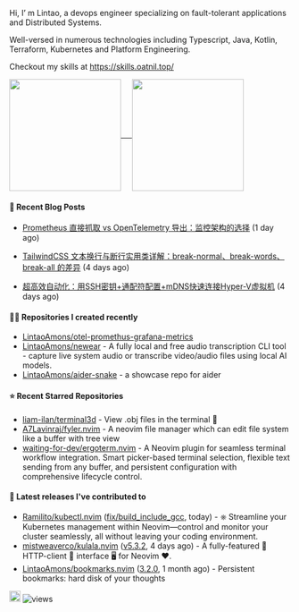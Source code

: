 Hi, I’ m Lintao, a devops engineer specializing on fault-tolerant applications and Distributed Systems. 

Well-versed in numerous technologies including Typescript, Java, Kotlin, Terraform, Kubernetes and Platform Engineering.

Checkout my skills at https://skills.oatnil.top/

<a href="https://github.com/anuraghazra/github-readme-stats">
<img height=200 align="center" src="https://github-readme-stats.vercel.app/api?username=LintaoAmons&show_icons=true&theme=transparent" />    
</a>
<a href="https://github.com/anuraghazra/github-readme-stats">
<img height=200 align="center" src="https://github-readme-stats.vercel.app/api/top-langs?username=LintaoAmons&layout=compact&langs_count=8&card_width=320&theme=transparent" />
</a>

#### 📝 Recent Blog Posts

- [Prometheus 直接抓取 vs OpenTelemetry 导出：监控架构的选择](https://oatnil.top/blogs/2025/07/23/prometheus-vs-opentelemetry-metrics) (1 day ago)

- [TailwindCSS 文本换行与断行实用类详解：break-normal、break-words、break-all 的差异](https://oatnil.top/blogs/2025/07/20/tailwindcss-word-break-utilities-guide) (4 days ago)

- [超高效自动化：用SSH密钥&#43;通配符配置&#43;mDNS快速连接Hyper-V虚拟机](https://oatnil.top/blogs/2025/07/20/zero-touch-ssh-access-automate-vm-logins-with-wildcard-configs-and-mdns) (4 days ago)


#### 👨‍💻 Repositories I created recently

- [LintaoAmons/otel-promethus-grafana-metrics](https://github.com/LintaoAmons/otel-promethus-grafana-metrics)
- [LintaoAmons/newear](https://github.com/LintaoAmons/newear) - A fully local and free audio transcription CLI tool - capture live system audio or transcribe video/audio files using local AI models.
- [LintaoAmons/aider-snake](https://github.com/LintaoAmons/aider-snake) - a showcase repo for aider

#### ⭐ Recent Starred Repositories

- [liam-ilan/terminal3d](https://github.com/liam-ilan/terminal3d) - View .obj files in the terminal 🦀
- [A7Lavinraj/fyler.nvim](https://github.com/A7Lavinraj/fyler.nvim) - A neovim file manager which can edit file system like a buffer with tree view
- [waiting-for-dev/ergoterm.nvim](https://github.com/waiting-for-dev/ergoterm.nvim) - A Neovim plugin for seamless terminal workflow integration. Smart picker-based terminal selection, flexible text sending from any buffer, and persistent configuration with comprehensive lifecycle control.

#### 🚀 Latest releases I've contributed to

- [Ramilito/kubectl.nvim](https://github.com/Ramilito/kubectl.nvim) ([fix/build_include_gcc](https://github.com/Ramilito/kubectl.nvim/releases/tag/fix/build_include_gcc), today) - ⎈ Streamline your Kubernetes management within Neovim—control and monitor your cluster seamlessly, all without leaving your coding environment.
- [mistweaverco/kulala.nvim](https://github.com/mistweaverco/kulala.nvim) ([v5.3.2](https://github.com/mistweaverco/kulala.nvim/releases/tag/v5.3.2), 4 days ago) - A fully-featured 🤏 HTTP-client 🐼 interface 🖥️ for Neovim ❤️.
- [LintaoAmons/bookmarks.nvim](https://github.com/LintaoAmons/bookmarks.nvim) ([3.2.0](https://github.com/LintaoAmons/bookmarks.nvim/releases/tag/3.2.0), 1 month ago) - Persistent bookmarks: hard disk of your thoughts

<a href="coff.ee/lintaoamond"><img src="https://www.buymeacoffee.com/assets/img/custom_images/orange_img.png" height="20px"></a>
<img src="https://komarev.com/ghpvc/?username=LintaoAmons" alt="views" />
